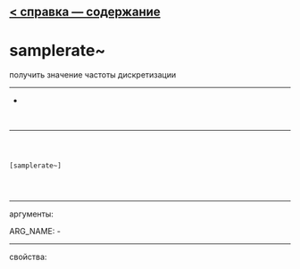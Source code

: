 [< справка — содержание](ceammc_lib.html)
---

# samplerate~


получить значение частоты дискретизации

---

-
<br>


---


```



[samplerate~]


            
```

---
аргументы:

ARG_NAME: -<br>

---
свойства:


